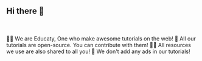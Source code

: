 ## Hi there 👋
<br><br>
🙋‍♀️ We are Educaty, One who make awesome tutorials on the web!
🌈 All our tutorials are open-source. You can contribute with them!
👩‍💻 All resources we use are also shared to all you!
🍿 We don't add any ads in our tutorials!
